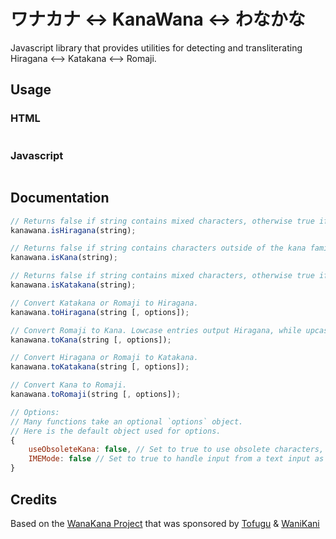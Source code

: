 ワナカナ <-> KanaWana <-> わなかな
===============================

Javascript library that provides utilities for detecting and transliterating Hiragana &lt;--> Katakana &lt;--> Romaji.

## Usage

### HTML
```html
```

### Javascript
```javascript
```

## Documentation

```javascript
// Returns false if string contains mixed characters, otherwise true if Hiragana.
kanawana.isHiragana(string);

// Returns false if string contains characters outside of the kana family, otherwise true if Hiragana and/or Katakana.
kanawana.isKana(string);

// Returns false if string contains mixed characters, otherwise true if Katakana.
kanawana.isKatakana(string);

// Convert Katakana or Romaji to Hiragana.
kanawana.toHiragana(string [, options]);

// Convert Romaji to Kana. Lowcase entries output Hiragana, while upcase entries output Katakana.
kanawana.toKana(string [, options]);

// Convert Hiragana or Romaji to Katakana.
kanawana.toKatakana(string [, options]);

// Convert Kana to Romaji.
kanawana.toRomaji(string [, options]);

// Options:
// Many functions take an optional `options` object.
// Here is the default object used for options.
{
	useObsoleteKana: false, // Set to true to use obsolete characters, such as ゐ and ゑ.
  	IMEMode: false // Set to true to handle input from a text input as it is typed.
}
```

## Credits

Based on the [WanaKana Project](https://github.com/WaniKani/WanaKana) that was sponsored by [Tofugu](http://www.tofugu.com) & [WaniKani](http://www.wanikani.com)

